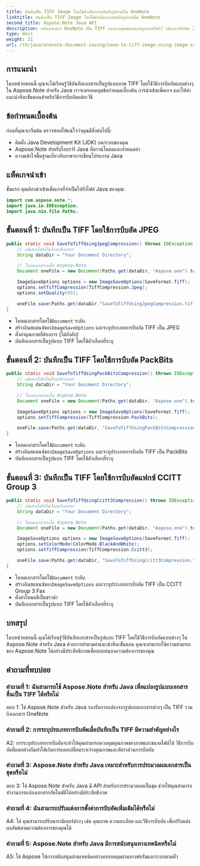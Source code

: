 ```yaml
---
title: บันทึกเป็น TIFF Image โดยใช้ตัวเลือกการบันทึกรูปภาพใน OneNote
linktitle: บันทึกเป็น TIFF Image โดยใช้ตัวเลือกการบันทึกรูปภาพใน OneNote
second_title: Aspose.Note Java API
description: แปลงเอกสาร OneNote เป็น TIFF และควบคุมขนาดและคุณภาพไฟล์! เลือกการบีบอัด JPEG, PackBits หรือแฟกซ์ใน Java รับตัวอย่างโค้ดและเรียนรู้วิธีการ! #OneNote #Java #Aspose
type: docs
weight: 21
url: /th/java/onenote-document-saving/save-to-tiff-image-using-image-save-options/
---
```

## การแนะนำ

ในบทช่วยสอนนี้ คุณจะได้เรียนรู้วิธีบันทึกเอกสารเป็นรูปแบบภาพ TIFF โดยใช้วิธีการบีบอัดแบบต่างๆ ใน Aspose.Note สำหรับ Java เราจะครอบคลุมข้อกำหนดเบื้องต้น การนำเข้าแพ็คเกจ และให้คำแนะนำทีละขั้นตอนสำหรับวิธีการบีบอัดแต่ละวิธี

## ข้อกำหนดเบื้องต้น

ก่อนที่คุณจะเริ่มต้น ตรวจสอบให้แน่ใจว่าคุณมีสิ่งต่อไปนี้:

- ติดตั้ง Java Development Kit (JDK) บนระบบของคุณ
- Aspose.Note สำหรับไลบรารี Java ที่ดาวน์โหลดและกำหนดค่า
- ความเข้าใจพื้นฐานเกี่ยวกับภาษาการเขียนโปรแกรม Java

## แพ็คเกจนำเข้า

ขั้นแรก คุณต้องนำเข้าแพ็คเกจที่จำเป็นไปยังไฟล์ Java ของคุณ:

```java
import com.aspose.note.*;
import java.io.IOException;
import java.nio.file.Paths;
```

## ขั้นตอนที่ 1: บันทึกเป็น TIFF โดยใช้การบีบอัด JPEG

```java
public static void SaveToTiffUsingJpegCompression() throws IOException {
    // เส้นทางไปยังไดเร็กทอรีเอกสาร
    String dataDir = "Your Document Directory";

    // โหลดเอกสารลงใน Aspose.Note
    Document oneFile = new Document(Paths.get(dataDir, "Aspose.one").toString());

    ImageSaveOptions options = new ImageSaveOptions(SaveFormat.Tiff);
    options.setTiffCompression(TiffCompression.Jpeg);
    options.setQuality(93);

    oneFile.save(Paths.get(dataDir,"SaveToTiffUsingJpegCompression.tiff").toString(), options);
}
```

-  โหลดเอกสารโดยใช้`Document` ระดับ.
-  สร้างอินสแตนซ์ของ`ImageSaveOptions` และระบุประเภทการบีบอัด TIFF เป็น JPEG
- ตั้งค่าคุณภาพที่ต้องการ (ไม่บังคับ)
- บันทึกเอกสารเป็นรูปแบบ TIFF โดยใช้ตัวเลือกที่ระบุ

## ขั้นตอนที่ 2: บันทึกเป็น TIFF โดยใช้การบีบอัด PackBits

```java
public static void SaveToTiffUsingPackBitsCompression() throws IOException {
    // เส้นทางไปยังไดเร็กทอรีเอกสาร
    String dataDir = "Your Document Directory";

    // โหลดเอกสารลงใน Aspose.Note
    Document oneFile = new Document(Paths.get(dataDir, "Aspose.one").toString());

    ImageSaveOptions options = new ImageSaveOptions(SaveFormat.Tiff);
    options.setTiffCompression(TiffCompression.PackBits);

    oneFile.save(Paths.get(dataDir, "SaveToTiffUsingPackBitsCompression.tiff").toString(), options);
}
```

-  โหลดเอกสารโดยใช้`Document` ระดับ.
-  สร้างอินสแตนซ์ของ`ImageSaveOptions` และระบุประเภทการบีบอัด TIFF เป็น PackBits
- บันทึกเอกสารเป็นรูปแบบ TIFF โดยใช้ตัวเลือกที่ระบุ

## ขั้นตอนที่ 3: บันทึกเป็น TIFF โดยใช้การบีบอัดแฟกซ์ CCITT Group 3

```java
public static void SaveToTiffUsingCcitt3Compression() throws IOException {
    // เส้นทางไปยังไดเร็กทอรีเอกสาร
    String dataDir = "Your Document Directory";

    // โหลดเอกสารลงใน Aspose.Note
    Document oneFile = new Document(Paths.get(dataDir, "Aspose.one").toString());

    ImageSaveOptions options = new ImageSaveOptions(SaveFormat.Tiff);
    options.setColorMode(ColorMode.BlackAndWhite);
    options.setTiffCompression(TiffCompression.Ccitt3);

    oneFile.save(Paths.get(dataDir, "SaveToTiffUsingCcitt3Compression.tiff").toString(), options);
}
```

-  โหลดเอกสารโดยใช้`Document` ระดับ.
-  สร้างอินสแตนซ์ของ`ImageSaveOptions` และระบุประเภทการบีบอัด TIFF เป็น CCITT Group 3 Fax
- ตั้งค่าโหมดสีเป็นขาวดำ
- บันทึกเอกสารเป็นรูปแบบ TIFF โดยใช้ตัวเลือกที่ระบุ

## บทสรุป

ในบทช่วยสอนนี้ คุณได้เรียนรู้วิธีบันทึกเอกสารเป็นรูปแบบ TIFF โดยใช้วิธีการบีบอัดแบบต่างๆ ใน Aspose.Note สำหรับ Java ด้วยการทำตามคำแนะนำทีละขั้นตอน คุณจะสามารถใช้ความสามารถของ Aspose.Note ได้อย่างมีประสิทธิภาพเพื่อตอบสนองความต้องการของคุณ

## คำถามที่พบบ่อย

### คำถามที่ 1: ฉันสามารถใช้ Aspose.Note สำหรับ Java เพื่อแปลงรูปแบบเอกสารอื่นเป็น TIFF ได้หรือไม่

ตอบ 1: ใช่ Aspose.Note สำหรับ Java รองรับการแปลงจากรูปแบบเอกสารต่างๆ เป็น TIFF รวมถึงเอกสาร OneNote

### คำถามที่ 2: การระบุประเภทการบีบอัดเมื่อบันทึกเป็น TIFF มีความสำคัญอย่างไร

A2: การระบุประเภทการบีบอัดจะทำให้คุณสามารถควบคุมคุณภาพของภาพและขนาดไฟล์ได้ วิธีการบีบอัดที่แตกต่างกันทำให้เกิดการแลกเปลี่ยนระหว่างคุณภาพและอัตราส่วนการบีบอัด

### คำถามที่ 3: Aspose.Note สำหรับ Java เหมาะสำหรับการประมวลผลเอกสารเป็นชุดหรือไม่

ตอบ 3: ใช่ Aspose.Note สำหรับ Java มี API สำหรับการประมวลผลเป็นชุด ช่วยให้คุณสามารถทำงานการแปลงเอกสารอัตโนมัติได้อย่างมีประสิทธิภาพ

### คำถามที่ 4: ฉันสามารถปรับแต่งการตั้งค่าการบีบอัดเพิ่มเติมได้หรือไม่

A4: ได้ คุณสามารถปรับพารามิเตอร์ต่างๆ เช่น คุณภาพ ความละเอียด และวิธีการบีบอัด เพื่อปรับแต่งผลลัพธ์ตามความต้องการของคุณได้

### คำถามที่ 5: Aspose.Note สำหรับ Java มีการสนับสนุนทางเทคนิคหรือไม่

A5: ใช่ Aspose ให้การสนับสนุนด้านเทคนิคอย่างครอบคลุมผ่านทางฟอรัมและระบบตามตั๋ว